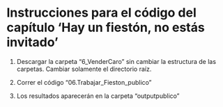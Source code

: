 Instrucciones para el código del capítulo ‘Hay un fiestón, no estás
invitado’
================

1.  Descargar la carpeta “6\_VenderCaro” sin cambiar la estructura de
    las carpetas. Cambiar solamente el directorio raíz.

2.  Correr el código “06.Trabajar\_Fieston\_publico”

3.  Los resultados aparecerán en la carpeta “outputpublico”
